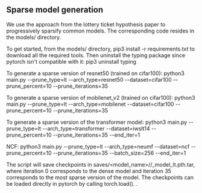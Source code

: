 Sparse model generation
-----------------------
We use the approach from the lottery ticket hypothesis paper to progressively sparsify common models. The corresponding code resides in the models/ directory.

To get started, from the models/ directory, pip3 install -r requirements.txt to download all the required tools. Then uninstall the typing package since pytorch isn't compatible with it: pip3 uninstall typing 

To generate a sparse version of resnet50 (trained on cifar100):
 python3 main.py --prune_type=lt --arch_type=resnet50 --dataset=cifar100 --prune_percent=10 --prune_iterations=35

To generate a sparse version of mobilenet_v2 (trained on cifar100):
 python3 main.py --prune_type=lt --arch_type=mobilenet --dataset=cifar100 --prune_percent=10 --prune_iterations=35

To generate a sparse version of the transformer model:
 python3 main.py --prune_type=lt --arch_type=transformer --dataset=iwslt14 --prune_percent=10 --prune_iterations=35 --end_iter=1

NCF:
 python3 main.py --prune_type=lt --arch_type=neumf --dataset=ncf --prune_percent=10 --prune_iterations=35  --batch_size=256 --end_iter=1

The script will save checkpoints in saves/<model_name>/<dataset>/<iter>_model_lt.pth.tar, where iteration 0 corresponds to the dense model and iteration 35 corresponds to the most sparse version of the model.
The checkpoints can be loaded directly in pytorch by calling torch.load(). .

